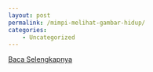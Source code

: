 ```yaml
---
layout: post
permalink: /mimpi-melihat-gambar-hidup/
categories:
    - Uncategorized
---
```


[Baca Selengkapnya](/03)